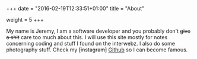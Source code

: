 +++
date = "2016-02-19T12:33:51+01:00"
title = "About"

weight = 5
+++

My name is Jeremy, I am a software developer and you probably don't ~~give a shit~~ care too much about this.
I will use this site mostly for notes concerning coding and stuff I found on the interwebz.
I also do some photography stuff. Check my ~~[instagram]~~ [Github](https://www.github.com/seasox) so I can become famous.
